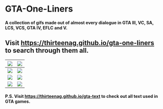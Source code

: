 # GTA-One-Liners

#### A collection of gifs made out of almost every dialogue in GTA III, VC, SA, LCS, VCS, GTA IV, EFLC and V.

## Visit https://thirteenag.github.io/gta-one-liners to search through them all.

| ![](https://i.imgur.com/FNpaVbe.gif) | ![](https://i.imgur.com/OncnmJv.gif) |
| :----------------------------------: | :----------------------------------: |
| ![](https://i.imgur.com/vnBLGwa.gif) | ![](https://i.imgur.com/d9YJ6KI.gif) |
| ![](https://i.imgur.com/RTtBpNQ.gif) | ![](https://i.imgur.com/LtB96a1.gif) |
| ![](https://i.imgur.com/CDDWnfN.gif) | ![](https://i.imgur.com/3ItvlwS.gif) |

#### P.S. Visit https://thirteenag.github.io/gta-text to check out all text used in GTA games.
